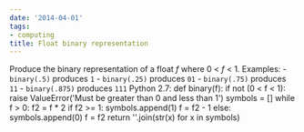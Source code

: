 ```yaml
---
date: '2014-04-01'
tags:
- computing
title: Float binary representation
---
```


Produce the binary representation of a float *f* where 0 < *f* < 1\. Examples: \- `binary(.5)` produces `1` \- `binary(.25)` produces `01` \- `binary(.75)` produces `11` \- `binary(.875)` produces `111` Python 2.7: def binary(f): if not (0 < f < 1): raise ValueError('Must be greater than 0 and less than 1') symbols = [] while f > 0: f2 = f * 2 if f2 >= 1: symbols.append(1) f = f2 - 1 else: symbols.append(0) f = f2 return ''.join(str(x) for x in symbols)
